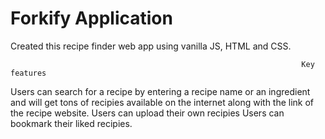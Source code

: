 # Forkify Application

Created this recipe finder web app using vanilla JS, HTML and CSS. 

                                                                     Key features

Users can search for a recipe by entering a recipe name or an ingredient and will get tons of recipies available on the internet along with the link of the recipe website. 
Users can upload their own recipies
Users can bookmark their liked recipies. 

